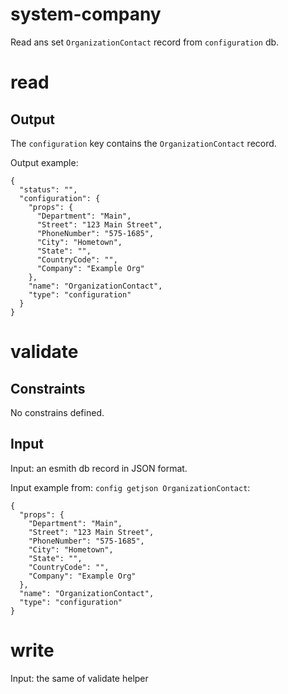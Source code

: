 # system-company

Read ans set `OrganizationContact` record from `configuration` db.

# read

## Output

The `configuration` key contains the `OrganizationContact` record.

Output example:
```
{
  "status": "",
  "configuration": {
    "props": {
      "Department": "Main",
      "Street": "123 Main Street",
      "PhoneNumber": "575-1685",
      "City": "Hometown",
      "State": "",
      "CountryCode": "",
      "Company": "Example Org"
    },
    "name": "OrganizationContact",
    "type": "configuration"
  }
}
```

# validate

## Constraints

No constrains defined.

## Input

Input: an esmith db record in JSON format.

Input example from: `config getjson OrganizationContact`:
```
{
  "props": {
    "Department": "Main",
    "Street": "123 Main Street",
    "PhoneNumber": "575-1685",
    "City": "Hometown",
    "State": "",
    "CountryCode": "",
    "Company": "Example Org"
  },
  "name": "OrganizationContact",
  "type": "configuration"
}
```

# write

Input: the same of validate helper
